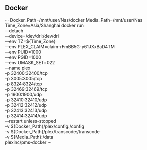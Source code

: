 
## Docker

···
Docker_Path=/mnt/user/Nas/docker
Media_Path=/mnt/user/Nas
Time_Zone=Asia/Shanghai
docker run \
--detach \
--device=/dev/dri:/dev/dri \
--env TZ=${Time_Zone} \
--env PLEX_CLAIM=claim-rFmBB5G-y61JXxBaD4TM \
--env PUID=1000 \
--env PGID=1000 \
--env UMASK_SET=022 \
--name plex \
-p 32400:32400/tcp \
-p 3005:3005/tcp \
-p 8324:8324/tcp \
-p 32469:32469/tcp \
-p 1900:1900/udp \
-p 32410:32410/udp \
-p 32412:32412/udp \
-p 32413:32413/udp \
-p 32414:32414/udp \
--restart unless-stopped \
-v ${Docker_Path}/plex/config:/config \
-v ${Docker_Path}/plex/transcode:/transcode \
-v ${Media_Path}:/data \
plexinc/pms-docker
···
